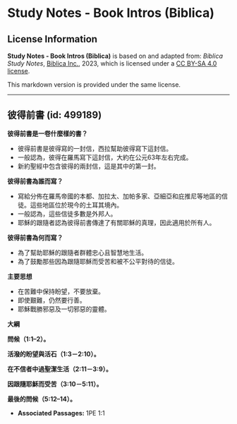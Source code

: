 # Study Notes - Book Intros (Biblica)

## License Information

**Study Notes - Book Intros (Biblica)** is based on and adapted from: _Biblica Study Notes_, [Biblica Inc.](https://www.biblica.com/), 2023, which is licensed under a [CC BY-SA 4.0 license](https://creativecommons.org/licenses/by-sa/4.0/legalcode.en).

This markdown version is provided under the same license.



--------------------------------

## 彼得前書 (id: 499189)

**彼得前書是一卷什麼樣的書？**

* 彼得前書是彼得寫的一封信，西拉幫助彼得寫下這封信。
* 一般認為，彼得在羅馬寫下這封信，大約在公元63年左右完成。
* 新約聖經中包含彼得的兩封信，這是其中的第一封。

**彼得前書為誰而寫？**

* 寫給分佈在羅馬帝國的本都、加拉太、加帕多家、亞細亞和庇推尼等地區的信徒。這些地區位於現今的土耳其境內。
* 一般認為，這些信徒多數是外邦人。
* 耶穌的跟隨者認為彼得前書傳達了有關耶穌的真理，因此適用於所有人。

**彼得前書為何而寫？**

* 為了幫助耶穌的跟隨者群體忠心且智慧地生活。
* 為了鼓勵那些因為跟隨耶穌而受苦和被不公平對待的信徒。

**主要思想**

* 在苦難中保持盼望，不要放棄。
* 即使艱難，仍然要行善。
* 耶穌戰勝邪惡及一切邪惡的靈體。

**大綱**

**問候（1:1–2）。**

**活潑的盼望與活石（1:3－2:10）。**

**在不信者中過聖潔生活（2:11－3:9）。**

**因跟隨耶穌而受苦（3:10－5:11）。**

**最後的問候（5:12–14）。**

* **Associated Passages:** 1PE 1:1

